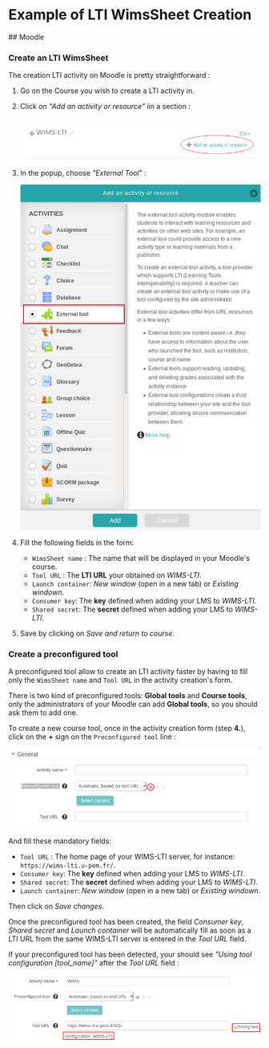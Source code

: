 # Example of LTI WimsSheet Creation

## Moodle

### Create an LTI WimsSheet

The creation LTI activity on Moodle is pretty straightforward :

1. Go on the Course you wish to create a LTI activity in.
2. Click on *"Add an activity or resource"* iin a section :
    
    ![moodle_add_activity](images/moodle_add_activity.png)

3. In the popup, choose *"External Tool"* :

    ![moodle_add_activity_popup](images/moodle_add_activity_popup.png)

4. Fill the following fields in the form:
    
    * `WimsSheet name` : The name that will be displayed in your Moodle's course.
    * `Tool URL` : The **LTI URL** your obtained on *WIMS-LTI*.
    * `Launch container`: *New window* (open in a new tab) or *Existing windown*.
    * `Consumer key`: The **key** defined when adding your LMS to *WIMS-LTI*.
    * `Shared secret`: The **secret** defined when adding your LMS to *WIMS-LTI*.

5. Save by clicking on *Save and return to course*.



### Create a preconfigured tool

A preconfigured tool allow to create an LTI activity faster by having to fill only
the `WimsSheet name` and `Tool URL` in the activity creation's form.

There is two kind of preconfigured tools: **Global tools** and **Course tools**, only
the administrators of your Moodle can add **Global tools**, so you should
ask them to add one.

To create a new course tool, once in the activity creation form (step **4.**), click on the **+** sign on
the `Preconfigured tool` line :

![moodle_preconfigured](images/moodle_preconfigured_tool.png)

And fill these mandatory fields:

* `Tool URL` : The home page of your WIMS-LTI server, for instance: `https://wims-lti.u-pem.fr/`.
* `Consumer key`: The **key** defined when adding your LMS to *WIMS-LTI*.
* `Shared secret`: The **secret** defined when adding your LMS to *WIMS-LTI*.
* `Launch container`: *New window* (open in a new tab) or *Existing windown*.

Then click on *Save changes*.

Once the preconfigured tool has been created, the field *Consumer key*, *Shared secret* and
*Launch container* will be automatically fill as soon as a LTI URL from the same
WIMS-LTI server is entered in the *Tool URL* field.

If your preconfigured tool has been detected, your should see
*"Using tool configuration [tool_name]"* after the *Tool URL* field :

![moodle_preconfigured_tool_ok](images/moodle_preconfigured_tool_ok.png)